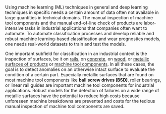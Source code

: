 Using machine learning (ML) techniques in general and deep learning techniques in specific needs a certain amount of data often not available in large quantities in technical domains. The manual inspection of machine tool components and the manual end-of-line check of products are labor-intensive tasks in industrial applications that companies often want to automate. To automate classification processes and develop reliable and robust machine learning-based classification and wear prognostics models, one needs real-world datasets to train and test the models.

 One important subfield for classification in an industrial context is the inspection of surfaces, be it on [rails](https://ieeexplore.ieee.org/abstract/document/7727522/), on [concrete](https://www.sciencedirect.com/science/article/pii/S1474034615000208), on [wood](https://ieeexplore.ieee.org/abstract/document/8812894/), or [metallic surfaces of products](https://ieeexplore.ieee.org/abstract/document/8709818/) or [machine tool components](https://publikationen.bibliothek.kit.edu/1000129520). In all these cases, the goal is to detect anomalies on an otherwise intact surface to evaluate the condition of a certain part. Especially metallic surfaces that are found on most machine tool components like **ball screw drives (BSD)**, roller bearings, or linear rail guides are important machine tool components for industrial applications. Robust models for the detection of failures on a wide range of metallic surfaces have the potential to reduce high costs because unforeseen machine breakdowns are prevented and costs for the tedious manual inspection of machine tool components are saved.
